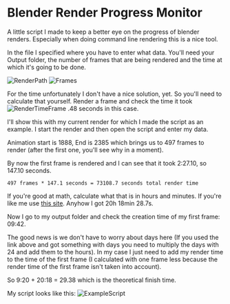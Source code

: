 # Blender Render Progress Monitor
A little script I made to keep a better eye on the progress of blender renders. Especially when doing command line rendering this is a nice tool.

In the file I specified where you have to enter what data. You'll need your Output folder, the number of frames that are being rendered and the time at which it's going to be done.

![RenderPath](https://i.imgur.com/1vD1jyk.png)
![Frames](https://i.imgur.com/VcschBe.png)

For the time unfortunately I don't have a nice solution, yet. So you'll need to calculate that yourself.
Render a frame and check the time it took
![RenderTimeFrame](https://i.imgur.com/PAXLQtB.png)
.48 seconds in this case.

I'll show this with my current render for which I made the script as an example. I start the render and then open the script and enter my data.

Animation start is 1888, End is 2385 which brings us to 497 frames to render (after the first one, you'll see why in a moment).

By now the first frame is rendered and I can see that it took 2:27.10, so 147.10 seconds. 
```
497 frames * 147.1 seconds = 73108.7 seconds total render time
```
If you're good at math, calculate what that is in hours and minutes. If you're like me use [this site](https://www.tools4noobs.com/online_tools/seconds_to_hh_mm_ss/).
Anyhow I got 20h 18min 28.7s.

Now I go to my output folder and check the creation time of my first frame: 09:42.

The good news is we don't have to worry about days here (If you used the link above and got something with days you need to multiply the days with 24 and add them to the hours). In my case I just need to add my render time to the time of the first frame (I calculated with one frame less because the render time of the first frame isn't taken into account).

So 9:20 + 20:18 = 29.38 which is the theoretical finish time.

My script looks like this:
![ExampleScript](https://i.imgur.com/QQbzw9J.png)
